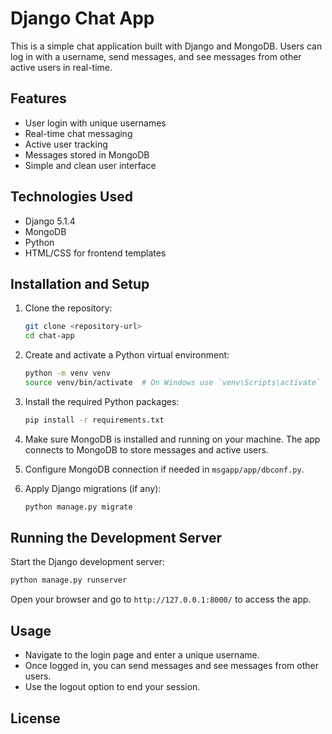 # Django Chat App

This is a simple chat application built with Django and MongoDB. Users can log in with a username, send messages, and see messages from other active users in real-time.

## Features

- User login with unique usernames
- Real-time chat messaging
- Active user tracking
- Messages stored in MongoDB
- Simple and clean user interface

## Technologies Used

- Django 5.1.4
- MongoDB
- Python
- HTML/CSS for frontend templates

## Installation and Setup

1. Clone the repository:

   ```bash
   git clone <repository-url>
   cd chat-app
   ```

2. Create and activate a Python virtual environment:

   ```bash
   python -m venv venv
   source venv/bin/activate  # On Windows use `venv\Scripts\activate`
   ```

3. Install the required Python packages:

   ```bash
   pip install -r requirements.txt
   ```

4. Make sure MongoDB is installed and running on your machine. The app connects to MongoDB to store messages and active users.

5. Configure MongoDB connection if needed in `msgapp/app/dbconf.py`.

6. Apply Django migrations (if any):

   ```bash
   python manage.py migrate
   ```

## Running the Development Server

Start the Django development server:

```bash
python manage.py runserver
```

Open your browser and go to `http://127.0.0.1:8000/` to access the app.

## Usage

- Navigate to the login page and enter a unique username.
- Once logged in, you can send messages and see messages from other users.
- Use the logout option to end your session.

## License

